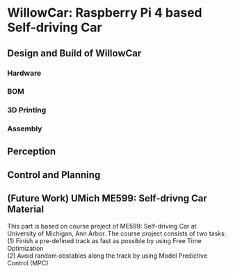# WillowCar: Raspberry Pi 4 based Self-driving Car

## Design and Build of WillowCar
### Hardware
### BOM
### 3D Printing 
### Assembly

## Perception 

## Control and Planning 

## (Future Work) UMich ME599: Self-drivng Car Material
This part is based on course project of ME599: Self-driving Car at University of Michigan, Ann Arbor. The course project consists of two tasks:   
(1) Finish a pre-defined track as fast as possible by using Free Time Optimization   
(2) Avoid random obstables along the track by using Model Predictive Control (MPC)   
    
 
